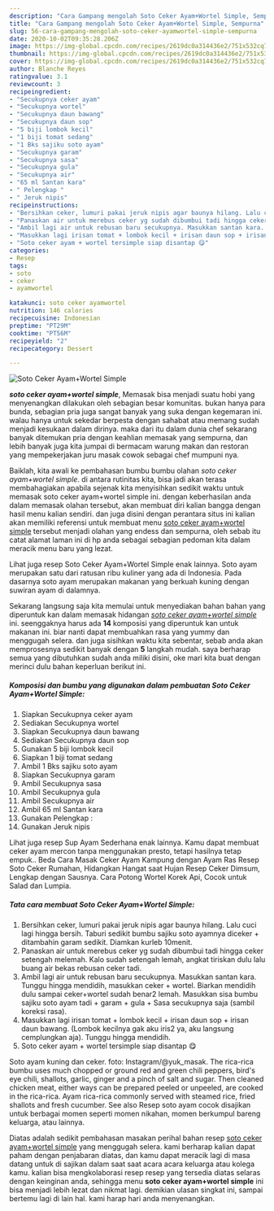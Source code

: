 ```yaml
---
description: "Cara Gampang mengolah Soto Ceker Ayam+Wortel Simple, Sempurna"
title: "Cara Gampang mengolah Soto Ceker Ayam+Wortel Simple, Sempurna"
slug: 56-cara-gampang-mengolah-soto-ceker-ayamwortel-simple-sempurna
date: 2020-10-02T09:35:28.206Z
image: https://img-global.cpcdn.com/recipes/2619dc0a314436e2/751x532cq70/soto-ceker-ayamwortel-simple-foto-resep-utama.jpg
thumbnail: https://img-global.cpcdn.com/recipes/2619dc0a314436e2/751x532cq70/soto-ceker-ayamwortel-simple-foto-resep-utama.jpg
cover: https://img-global.cpcdn.com/recipes/2619dc0a314436e2/751x532cq70/soto-ceker-ayamwortel-simple-foto-resep-utama.jpg
author: Blanche Reyes
ratingvalue: 3.1
reviewcount: 3
recipeingredient:
- "Secukupnya ceker ayam"
- "Secukupnya wortel"
- "Secukupnya daun bawang"
- "Secukupnya daun sop"
- "5 biji lombok kecil"
- "1 biji tomat sedang"
- "1 Bks sajiku soto ayam"
- "Secukupnya garam"
- "Secukupnya sasa"
- "Secukupnya gula"
- "Secukupnya air"
- "65 ml Santan kara"
- " Pelengkap "
- " Jeruk nipis"
recipeinstructions:
- "Bersihkan ceker, lumuri pakai jeruk nipis agar baunya hilang. Lalu cuci lagi hingga bersih. Taburi sedikit bumbu sajiku soto ayamnya diceker + ditambahin garam sedikit. Diamkan kurleb 10menit."
- "Panaskan air untuk merebus ceker yg sudah dibumbui tadi hingga ceker setengah melemah. Kalo sudah setengah lemah, angkat tiriskan dulu lalu buang air bekas rebusan ceker tadi."
- "Ambil lagi air untuk rebusan baru secukupnya. Masukkan santan kara. Tunggu hingga mendidih, masukkan ceker + wortel. Biarkan mendidih dulu sampai ceker+wortel sudah benar2 lemah. Masukkan sisa bumbu sajiku soto ayam tadi + garam + gula + Sasa secukupnya saja (sambil koreksi rasa)."
- "Masukkan lagi irisan tomat + lombok kecil + irisan daun sop + irisan daun bawang. (Lombok kecilnya gak aku iris2 ya, aku langsung cemplungkan aja). Tunggu hingga mendidih."
- "Soto ceker ayam + wortel tersimple siap disantap 😋"
categories:
- Resep
tags:
- soto
- ceker
- ayamwortel

katakunci: soto ceker ayamwortel 
nutrition: 146 calories
recipecuisine: Indonesian
preptime: "PT29M"
cooktime: "PT56M"
recipeyield: "2"
recipecategory: Dessert

---
```



![Soto Ceker Ayam+Wortel Simple](https://img-global.cpcdn.com/recipes/2619dc0a314436e2/751x532cq70/soto-ceker-ayamwortel-simple-foto-resep-utama.jpg)

<b><i>soto ceker ayam+wortel simple</i></b>, Memasak bisa menjadi suatu hobi yang menyenangkan dilakukan oleh sebagian besar komunitas. bukan hanya para bunda, sebagian pria juga sangat banyak yang suka dengan kegemaran ini. walau hanya untuk sekedar berpesta dengan sahabat atau memang sudah menjadi kesukaan dalam dirinya. maka dari itu dalam dunia chef sekarang banyak ditemukan pria dengan keahlian memasak yang sempurna, dan lebih banyak juga kita jumpai di bermacam warung makan dan restoran yang mempekerjakan juru masak cowok sebagai chef mumpuni nya.

Baiklah, kita awali ke pembahasan bumbu bumbu olahan <i>soto ceker ayam+wortel simple</i>. di antara rutinitas kita, bisa jadi akan terasa membahagiakan apabila sejenak kita menyisihkan sedikit waktu untuk memasak soto ceker ayam+wortel simple ini. dengan keberhasilan anda dalam memasak olahan tersebut, akan membuat diri kalian bangga dengan hasil menu kalian sendiri. dan juga disini dengan perantara situs ini kalian akan memiliki referensi untuk membuat menu <u>soto ceker ayam+wortel simple</u> tersebut menjadi olahan yang endess dan sempurna, oleh sebab itu catat alamat laman ini di hp anda sebagai sebagian pedoman kita dalam meracik menu baru yang lezat.

Lihat juga resep Soto Ceker Ayam+Wortel Simple enak lainnya. Soto ayam merupakan satu dari ratusan ribu kuliner yang ada di Indonesia. Pada dasarnya soto ayam merupakan makanan yang berkuah kuning dengan suwiran ayam di dalamnya.


Sekarang langsung saja kita memulai untuk menyediakan bahan bahan yang diperuntuk kan dalam memasak hidangan <u><i>soto ceker ayam+wortel simple</i></u> ini. seenggaknya harus ada <b>14</b> komposisi yang diperuntuk kan untuk makanan ini. biar nanti dapat membuahkan rasa yang yummy dan menggugah selera. dan juga sisihkan waktu kita sebentar, sebab anda akan memprosesnya sedikit banyak dengan <b>5</b> langkah mudah. saya berharap semua yang dibutuhkan sudah anda miliki disini, oke mari kita buat dengan merinci dulu bahan keperluan berikut ini.

<!--inarticleads1-->

##### Komposisi dan bumbu yang digunakan dalam pembuatan Soto Ceker Ayam+Wortel Simple:

1. Siapkan Secukupnya ceker ayam
1. Sediakan Secukupnya wortel
1. Siapkan Secukupnya daun bawang
1. Sediakan Secukupnya daun sop
1. Gunakan 5 biji lombok kecil
1. Siapkan 1 biji tomat sedang
1. Ambil 1 Bks sajiku soto ayam
1. Siapkan Secukupnya garam
1. Ambil Secukupnya sasa
1. Ambil Secukupnya gula
1. Ambil Secukupnya air
1. Ambil 65 ml Santan kara
1. Gunakan  Pelengkap :
1. Gunakan  Jeruk nipis


Lihat juga resep Sup Ayam Sederhana enak lainnya. Kamu dapat membuat ceker ayam mercon tanpa menggunakan presto, tetapi hasilnya tetap empuk.. Beda Cara Masak Ceker Ayam Kampung dengan Ayam Ras Resep Soto Ceker Rumahan, Hidangkan Hangat saat Hujan Resep Ceker Dimsum, Lengkap dengan Sausnya. Cara Potong Wortel Korek Api, Cocok untuk Salad dan Lumpia. 

<!--inarticleads2-->

##### Tata cara membuat Soto Ceker Ayam+Wortel Simple:

1. Bersihkan ceker, lumuri pakai jeruk nipis agar baunya hilang. Lalu cuci lagi hingga bersih. Taburi sedikit bumbu sajiku soto ayamnya diceker + ditambahin garam sedikit. Diamkan kurleb 10menit.
1. Panaskan air untuk merebus ceker yg sudah dibumbui tadi hingga ceker setengah melemah. Kalo sudah setengah lemah, angkat tiriskan dulu lalu buang air bekas rebusan ceker tadi.
1. Ambil lagi air untuk rebusan baru secukupnya. Masukkan santan kara. Tunggu hingga mendidih, masukkan ceker + wortel. Biarkan mendidih dulu sampai ceker+wortel sudah benar2 lemah. Masukkan sisa bumbu sajiku soto ayam tadi + garam + gula + Sasa secukupnya saja (sambil koreksi rasa).
1. Masukkan lagi irisan tomat + lombok kecil + irisan daun sop + irisan daun bawang. (Lombok kecilnya gak aku iris2 ya, aku langsung cemplungkan aja). Tunggu hingga mendidih.
1. Soto ceker ayam + wortel tersimple siap disantap 😋


Soto ayam kuning dan ceker. foto: Instagram/@yuk_masak. The rica-rica bumbu uses much chopped or ground red and green chili peppers, bird&#39;s eye chili, shallots, garlic, ginger and a pinch of salt and sugar. Then cleaned chicken meat, either ways can be prepared peeled or unpeeled, are cooked in the rica-rica. Ayam rica-rica commonly served with steamed rice, fried shallots and fresh cucumber. See also Resep soto ayam cocok disajikan untuk berbagai momen seperti momen nikahan, momen berkumpul bareng keluarga, atau lainnya. 

Diatas adalah sedikit pembahasan masakan perihal bahan resep <u>soto ceker ayam+wortel simple</u> yang menggugah selera. kami berharap kalian dapat paham dengan penjabaran diatas, dan kamu dapat meracik lagi di masa datang untuk di sajikan dalam saat saat acara acara keluarga atau kolega kamu. kalian bisa mengkolaborasi resep resep yang tersedia diatas selaras dengan keinginan anda, sehingga menu <b>soto ceker ayam+wortel simple</b> ini bisa menjadi lebih lezat dan nikmat lagi. demikian ulasan singkat ini, sampai bertemu lagi di lain hal. kami harap hari anda menyenangkan.
